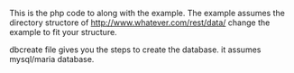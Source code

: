 
This is the php code to along with the example.
The example assumes the directory structore of http://www.whatever.com/rest/data/  change the example to fit your structure.

dbcreate file gives you the steps to create the database.  it assumes mysql/maria database. 